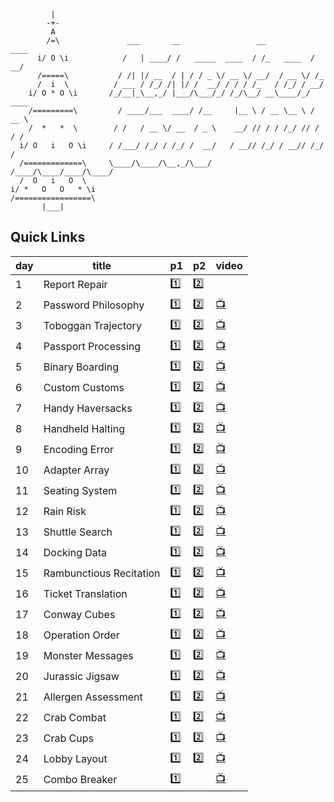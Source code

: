 ```
         |
        -+-
         A
        /=\               ___       __                 __           ____
      i/ O \i            /   | ____/ /   _____  ____  / /_   ____  / __/
      /=====\           / /| |/ __  / | / / _ \/ __ \/ __/  / __ \/ /_
      /  i  \          / ___ / /_/ /| |/ /  __/ / / / /_   / /_/ / __/
    i/ O * O \i       /_/__|_\__,_/ |___/\___/_/ /_/\__/ __\____/_/ ____
    /=========\         / ____/___  ____/ /__     |__ \ / __ \__ \ / __ \
    /  *   *  \        / /   / __ \/ __  / _ \    __/ // / / /_/ // / / /
  i/ O   i   O \i     / /___/ /_/ / /_/ /  __/   / __// /_/ / __// /_/ /
  /=============\     \____/\____/\__,_/\___/   /____/\____/____/\____/
  /  O   i   O  \
i/ *   O   O   * \i
/=================\
       |___|
```

## Quick Links

| day | title | p1 | p2 | video |
| --- | --- | --- | --- | --- |
| 1   | Report Repair             | [1️⃣](day-01/1.litcoffee)         | [2️⃣](day-01/2.litcoffee)         |  |
| 2   | Password Philosophy       | [1️⃣](day-02/1.litcoffee)         | [2️⃣](day-02/2.litcoffee)         | [📺](https://www.youtube.com/watch?v=YzN1TrF0-GE&list=PLeH-7TaE9WQd0nskfL8DK4Cc2T0GJDH_w) |
| 3   | Toboggan Trajectory       | [1️⃣](day-03/1.litcoffee)         | [2️⃣](day-03/2.litcoffee)         | [📺](https://www.youtube.com/watch?v=AI1W-SE9-Fs&list=PLeH-7TaE9WQd0nskfL8DK4Cc2T0GJDH_w) |
| 4   | Passport Processing       | [1️⃣](day-04/1.litcoffee)         | [2️⃣](day-04/2.litcoffee)         | [📺](https://www.youtube.com/watch?v=S2pMLNfAi00&list=PLeH-7TaE9WQd0nskfL8DK4Cc2T0GJDH_w) |
| 5   | Binary Boarding           | [1️⃣](day-05/1.litcoffee)         | [2️⃣](day-05/2.litcoffee)         | [📺](https://www.youtube.com/watch?v=HY1XeCVkJgo&list=PLeH-7TaE9WQd0nskfL8DK4Cc2T0GJDH_w) |
| 6   | Custom Customs            | [1️⃣](day-06/1.litcoffee)         | [2️⃣](day-06/2.litcoffee)         | [📺](https://www.youtube.com/watch?v=pWT80SXlcEo&list=PLeH-7TaE9WQd0nskfL8DK4Cc2T0GJDH_w) |
| 7   | Handy Haversacks          | [1️⃣](day-07/1.litcoffee)         | [2️⃣](day-07/2.litcoffee)         | [📺](https://www.youtube.com/watch?v=xTIhqZgeg0s&list=PLeH-7TaE9WQd0nskfL8DK4Cc2T0GJDH_w) |
| 8   | Handheld Halting          | [1️⃣](day-08/1.litcoffee)         | [2️⃣](day-08/2.litcoffee)         | [📺](https://www.youtube.com/watch?v=8F7JlfAyx-0&list=PLeH-7TaE9WQd0nskfL8DK4Cc2T0GJDH_w) |
| 9   | Encoding Error            | [1️⃣](day-09/1.litcoffee)         | [2️⃣](day-09/2.litcoffee)         | [📺](https://www.youtube.com/watch?v=JCTVCwH9bSQ&list=PLeH-7TaE9WQd0nskfL8DK4Cc2T0GJDH_w) |
| 10  | Adapter Array             | [1️⃣](day-10/1.litcoffee)         | [2️⃣](day-10/2.litcoffee)         | [📺](https://www.youtube.com/watch?v=rPEz3X8NQgw&list=PLeH-7TaE9WQd0nskfL8DK4Cc2T0GJDH_w) |
| 11  | Seating System            | [1️⃣](day-11/1.litcoffee)         | [2️⃣](day-11/2.litcoffee)         | [📺](https://www.youtube.com/watch?v=wYDHH5rmtiw&list=PLeH-7TaE9WQd0nskfL8DK4Cc2T0GJDH_w) |
| 12  | Rain Risk                 | [1️⃣](day-12/1.litcoffee)         | [2️⃣](day-12/2.litcoffee)         | [📺](https://www.youtube.com/watch?v=KwT6Swgv6xA&list=PLeH-7TaE9WQd0nskfL8DK4Cc2T0GJDH_w) |
| 13  | Shuttle Search            | [1️⃣](day-13/1.litcoffee)         | [2️⃣](day-13/2.litcoffee)         | [📺](https://www.youtube.com/watch?v=tp1YMGdi8oo&list=PLeH-7TaE9WQd0nskfL8DK4Cc2T0GJDH_w) |
| 14  | Docking Data              | [1️⃣](day-14/1.litcoffee)         | [2️⃣](day-14/2.litcoffee)         | [📺](https://www.youtube.com/watch?v=Rz7VMSRo-2Y&list=PLeH-7TaE9WQd0nskfL8DK4Cc2T0GJDH_w) |
| 15  | Rambunctious Recitation   | [1️⃣](day-15/1.litcoffee)         | [2️⃣](day-15/2.litcoffee)         | [📺](https://www.youtube.com/watch?v=WCZg7TA6FhE&list=PLeH-7TaE9WQd0nskfL8DK4Cc2T0GJDH_w) |
| 16  | Ticket Translation        | [1️⃣](day-16/1.litcoffee)         | [2️⃣](day-16/2.litcoffee)         | [📺](https://www.youtube.com/watch?v=o-joqAaVE7w&list=PLeH-7TaE9WQd0nskfL8DK4Cc2T0GJDH_w) |
| 17  | Conway Cubes              | [1️⃣](day-17/1.litcoffee)         | [2️⃣](day-17/2.litcoffee)         | [📺](https://www.youtube.com/watch?v=wiCuhcxI27g&list=PLeH-7TaE9WQd0nskfL8DK4Cc2T0GJDH_w) |
| 18  | Operation Order           | [1️⃣](day-18/1.litcoffee)         | [2️⃣](day-18/2.litcoffee)         | [📺](https://www.youtube.com/watch?v=mv6ZhuFVxRU&list=PLeH-7TaE9WQd0nskfL8DK4Cc2T0GJDH_w) |
| 19  | Monster Messages          | [1️⃣](day-19/1.litcoffee)         | [2️⃣](day-19/2.litcoffee)         | [📺](https://www.youtube.com/watch?v=XBBaZBwXPIc&list=PLeH-7TaE9WQd0nskfL8DK4Cc2T0GJDH_w) |
| 20  | Jurassic Jigsaw           | [1️⃣](day-20/1.litcoffee)         | [2️⃣](day-20/2.litcoffee)         | [📺](https://www.youtube.com/watch?v=8qm0S8xUoV8&list=PLeH-7TaE9WQd0nskfL8DK4Cc2T0GJDH_w) |
| 21  | Allergen Assessment       | [1️⃣](day-21/1.litcoffee)         | [2️⃣](day-21/2.litcoffee)         | [📺](https://www.youtube.com/watch?v=dQ5wQqZF_HQ&list=PLeH-7TaE9WQd0nskfL8DK4Cc2T0GJDH_w) |
| 22  | Crab Combat               | [1️⃣](day-22/1.litcoffee)         | [2️⃣](day-22/2.litcoffee)         | [📺](https://www.youtube.com/watch?v=P5YoxHjph9M&list=PLeH-7TaE9WQd0nskfL8DK4Cc2T0GJDH_w) |
| 23  | Crab Cups                 | [1️⃣](day-23/1.litcoffee)         | [2️⃣](day-23/2.litcoffee)         | [📺](https://www.youtube.com/watch?v=ILtmDc98Yx0&list=PLeH-7TaE9WQd0nskfL8DK4Cc2T0GJDH_w) |
| 24  | Lobby Layout              | [1️⃣](day-24/1.litcoffee)         | [2️⃣](day-24/2.litcoffee)         | [📺](https://www.youtube.com/watch?v=DNgQvMmUGiI&list=PLeH-7TaE9WQd0nskfL8DK4Cc2T0GJDH_w) |
| 25  | Combo Breaker             | [1️⃣](day-25/1.litcoffee)         |                                 | [📺](https://www.youtube.com/watch?v=4v1CifPQz2E&list=PLeH-7TaE9WQd0nskfL8DK4Cc2T0GJDH_w) |
